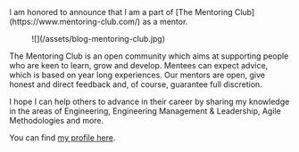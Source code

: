 <div class="post__intro" markdown="1">
  I am honored to announce that I am a part of [The Mentoring Club](https://www.mentoring-club.com/) as a mentor.
</div>

<figure class="image image--block" markdown="1">
  ![](/assets/blog-mentoring-club.jpg)
</figure>

The Mentoring Club is an open community which aims at supporting people who are keen to learn, grow and develop. Mentees can expect advice, which is based on year long experiences. Our mentors are open, give honest and direct feedback and, of course, guarantee full discretion.

I hope I can help others to advance in their career by sharing my knowledge in the areas of Engineering, Engineering Management & Leadership, Agile Methodologies and more.

You can find [my profile here](https://www.mentoring-club.com/the-mentors/hans-christian-reinl).

